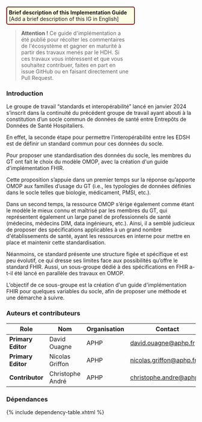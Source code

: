 <p style="padding: 5px; border-radius: 5px; border: 2px solid maroon; background: #ffffe6; width: 65%">
  <b>Brief description of this Implementation Guide</b><br>
  [Add a brief description of this IG in English]
</p>

<div style="width: 65%">
  <blockquote class="stu-note">
    <p>
      <b>Attention !</b> Ce guide d'implémentation a été publié pour récolter les commentaires de l'écosystème et gagner en maturité à partir des travaux menés par le HDH. Si ces travaux vous intéressent et que vous souhaitez contribuer, faites en part en issue GitHub ou en faisant directement une Pull Request.
    </p>
  </blockquote>
</div>

### Introduction

Le groupe de travail “standards et interopérabilité” lancé en janvier 2024 s’inscrit dans la continuité du précédent groupe de travail ayant abouti à la constitution d’un socle commun de données de santé entre Entrepôts de Données de Santé Hospitaliers.

En effet, la seconde étape pour permettre l’interopérabilité entre les EDSH est de définir un standard commun pour ces données du socle.

Pour proposer une standardisation des données du socle, les membres du GT ont fait le choix du modèle OMOP, avec la création d'un guide d'implémentation FHIR.

Cette proposition s’appuie dans un premier temps sur la réponse qu’apporte OMOP aux familles d’usage du GT (i.e., les typologies de données définies dans le socle telles que biologie, médicament, PMSI, etc.).

Dans un second temps, la ressource OMOP s’érige également comme étant le modèle le mieux connu et maîtrisé par les membres du GT, qui représentent également un large panel de professionnels de santé (médecins, médecins DIM, data ingénieurs, etc.). Ainsi, il a semblé judicieux de proposer des spécifications applicables à un grand nombre d'établissements de santé, ayant les ressources en interne pour mettre en place et maintenir cette standardisation.

Néanmoins, ce standard présente une structure figée et spécifique et est peu évolutif, ce qui dresse ses limites face aux possibilités qu’offre le standard FHIR. Aussi, un sous-groupe dédié à des spécifications en FHIR a-t-il été lancé en parallèle des travaux en OMOP.

L’objectif de ce sous-groupe est la création d'un guide d'implémentation FHIR pour quelques variables du socle, afin de proposer une méthode et une démarche à suivre.

### Auteurs et contributeurs

| Role               | Nom          | Organisation | Contact              |
|--------------------|--------------|--------------|----------------------|
| **Primary Editor** | David Ouagne | APHP         | david.ouagne@aphp.fr |
| **Primary Editor** | Nicolas Griffon | APHP         | nicolas.griffon@aphp.fr |
| **Contributor** | Christophe André | APHP         | christophe.andre@aphp.fr |

### Dépendances

{% include dependency-table.xhtml %}